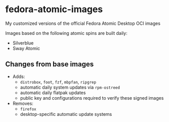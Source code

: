 # fedora-atomic-images

My customized versions of the official Fedora Atomic Desktop OCI images

Images based on the following atomic spins are built daily:
* Silverblue
* Sway Atomic

## Changes from base images

* Adds:
  *  `distrobox`, `foot`, `fzf`, `mbpfan`, `ripgrep`
  *  automatic daily system updates via `rpm-ostreed`
  *  automatic daily flatpak updates
  *  public key and configurations required to verify these signed images
* Removes:
  *  `firefox`
  *  desktop-specific automatic update systems
